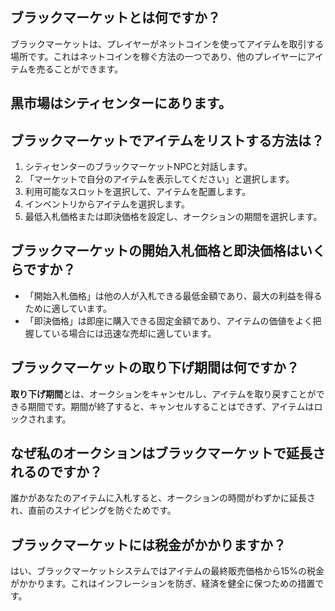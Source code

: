 ## ブラックマーケットとは何ですか？
ブラックマーケットは、プレイヤーがネットコインを使ってアイテムを取引する場所です。これはネットコインを稼ぐ方法の一つであり、他のプレイヤーにアイテムを売ることができます。

## 黒市場はシティセンターにあります。

## ブラックマーケットでアイテムをリストする方法は？

1. シティセンターのブラックマーケットNPCと対話します。
2. 「マーケットで自分のアイテムを表示してください」と選択します。
3. 利用可能なスロットを選択して、アイテムを配置します。
4. インベントリからアイテムを選択します。
5. 最低入札価格または即決価格を設定し、オークションの期間を選択します。

## ブラックマーケットの開始入札価格と即決価格はいくらですか？
- 「開始入札価格」は他の人が入札できる最低金額であり、最大の利益を得るために適しています。
- 「即決価格」は即座に購入できる固定金額であり、アイテムの価値をよく把握している場合には迅速な売却に適しています。

## ブラックマーケットの取り下げ期間は何ですか？
**取り下げ期間**とは、オークションをキャンセルし、アイテムを取り戻すことができる期間です。期間が終了すると、キャンセルすることはできず、アイテムはロックされます。

## なぜ私のオークションはブラックマーケットで延長されるのですか？
誰かがあなたのアイテムに入札すると、オークションの時間がわずかに延長され、直前のスナイピングを防ぐためです。

## ブラックマーケットには税金がかかりますか？
はい、ブラックマーケットシステムではアイテムの最終販売価格から15%の税金がかかります。これはインフレーションを防ぎ、経済を健全に保つための措置です。